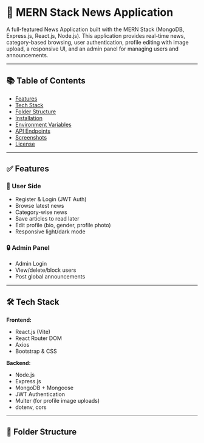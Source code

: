 # 📰 MERN Stack News Application

A full-featured News Application built with the MERN Stack (MongoDB, Express.js, React.js, Node.js). This application provides real-time news, category-based browsing, user authentication, profile editing with image upload, a responsive UI, and an admin panel for managing users and announcements.

---

## 📚 Table of Contents

- [Features](#features)
- [Tech Stack](#tech-stack)
- [Folder Structure](#folder-structure)
- [Installation](#installation)
- [Environment Variables](#environment-variables)
- [API Endpoints](#api-endpoints)
- [Screenshots](#screenshots)
- [License](#license)

---

## ✅ Features

### 👤 User Side
- Register & Login (JWT Auth)
- Browse latest news
- Category-wise news
- Save articles to read later
- Edit profile (bio, gender, profile photo)
- Responsive light/dark mode

### 🔒 Admin Panel
- Admin Login
- View/delete/block users
- Post global announcements

---

## 🛠 Tech Stack

**Frontend:**
- React.js (Vite)
- React Router DOM
- Axios
- Bootstrap & CSS

**Backend:**
- Node.js
- Express.js
- MongoDB + Mongoose
- JWT Authentication
- Multer (for profile image uploads)
- dotenv, cors

---

## 📁 Folder Structure

